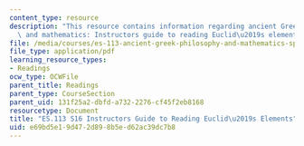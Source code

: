 ```yaml
---
content_type: resource
description: "This resource contains information regarding ancient Greek philosophy\
  \ and mathematics: Instructors guide to reading Euclid\u2019s elements."
file: /media/courses/es-113-ancient-greek-philosophy-and-mathematics-spring-2016/e69bd5e19d472d898b5ed62ac39dc7b8_MITES_113S16_InstructGuide.pdf
file_type: application/pdf
learning_resource_types:
- Readings
ocw_type: OCWFile
parent_title: Readings
parent_type: CourseSection
parent_uid: 131f25a2-dbfd-a732-2276-cf45f2eb8168
resourcetype: Document
title: "ES.113 S16 Instructors Guide to Reading Euclid\u2019s Elements"
uid: e69bd5e1-9d47-2d89-8b5e-d62ac39dc7b8
---
```

